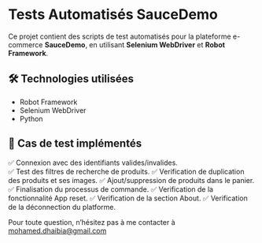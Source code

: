 # Tests Automatisés SauceDemo  

Ce projet contient des scripts de test automatisés pour la plateforme e-commerce **SauceDemo**, en utilisant **Selenium WebDriver** et **Robot Framework**.  

## 🛠 Technologies utilisées  
- Robot Framework  
- Selenium WebDriver  
- Python  

## 📌 Cas de test implémentés  
✅ Connexion avec des identifiants valides/invalides.            
✅ Test des filtres de recherche de produits.
✅ Verification de duplication des produits et ses images.
✅ Ajout/suppression de produits dans le panier.  
✅ Finalisation du processus de commande.
✅ Verification de la fonctionnalité App reset.
✅ Verification de la section About.
✅ Verification de la déconnection du platforme.

Pour toute question, n’hésitez pas à me contacter à mohamed.dhaibia@gmail.com
